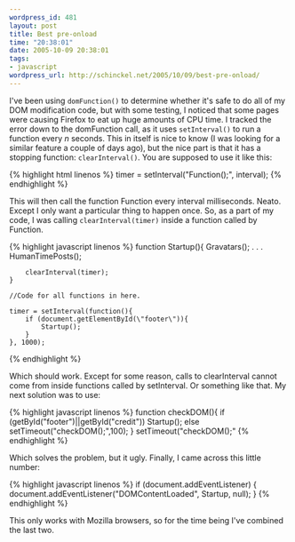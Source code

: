 ```yaml
--- 
wordpress_id: 481
layout: post
title: Best pre-onload
time: "20:38:01"
date: 2005-10-09 20:38:01
tags: 
- javascript
wordpress_url: http://schinckel.net/2005/10/09/best-pre-onload/
---
```

I've been using `domFunction()` to determine whether it's safe to do all of my DOM modification code, but with some testing, I noticed that some pages were causing Firefox to eat up huge amounts of CPU time. I tracked the error down to the domFunction call, as it uses `setInterval()` to run a function every _n_ seconds. This in itself is nice to know (I was looking for a similar feature a couple of days ago), but the nice part is that it has a stopping function: `clearInterval()`. You are supposed to use it like this: 
    
{% highlight html linenos %}
    timer = setInterval("Function();", interval);
{% endhighlight %}

This will then call the function Function every interval milliseconds. Neato. Except I only want a particular thing to happen once. So, as a part of my code, I was calling `clearInterval(timer)` inside a function called by Function. 
    
{% highlight javascript linenos %}
    function Startup(){
        Gravatars();
        .
        .
        .
        HumanTimePosts();
        
        clearInterval(timer);
    }
        
    //Code for all functions in here.
        
    timer = setInterval(function(){
        if (document.getElementById(\"footer\")){
            Startup();
        }
    }, 1000);
{% endhighlight %}
    

Which should work. Except for some reason, calls to clearInterval cannot come from inside functions called by setInterval. Or something like that. My next solution was to use: 
    
{% highlight javascript linenos %}
    function checkDOM(){
        if (getById("footer")||getById("credit")) Startup();
        else setTimeout("checkDOM();",100);
    }
    setTimeout("checkDOM();"
{% endhighlight %}

Which solves the problem, but it ugly. Finally, I came across this little number: 
    
{% highlight javascript linenos %}
    if (document.addEventListener) {
        document.addEventListener("DOMContentLoaded", Startup, null);
    }
{% endhighlight %}

This only works with Mozilla browsers, so for the time being I've combined the last two. 
